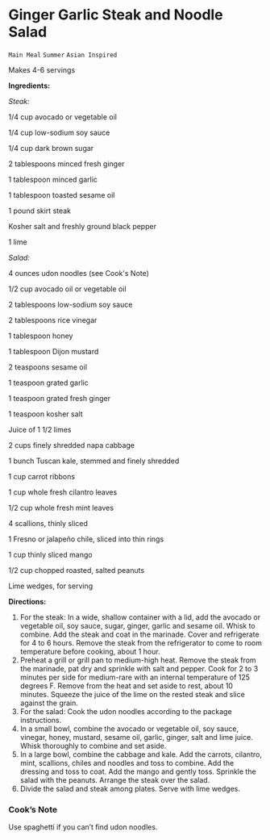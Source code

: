 # Ginger Garlic Steak and Noodle Salad

`Main Meal` `Summer` `Asian Inspired`

Makes 4-6 servings

**Ingredients:**

_Steak:_

1/4 cup avocado or vegetable oil

1/4 cup low-sodium soy sauce

1/4 cup dark brown sugar

2 tablespoons minced fresh ginger

1 tablespoon minced garlic

1 tablespoon toasted sesame oil

1 pound skirt steak

Kosher salt and freshly ground black pepper

1 lime

_Salad:_

4 ounces udon noodles (see Cook's Note)

1/2 cup avocado oil or vegetable oil

2 tablespoons low-sodium soy sauce

2 tablespoons rice vinegar

1 tablespoon honey

1 tablespoon Dijon mustard

2 teaspoons sesame oil

1 teaspoon grated garlic

1 teaspoon grated fresh ginger

1 teaspoon kosher salt

Juice of 1 1/2 limes

2 cups finely shredded napa cabbage

1 bunch Tuscan kale, stemmed and finely shredded

1 cup carrot ribbons

1 cup whole fresh cilantro leaves

1/2 cup whole fresh mint leaves

4 scallions, thinly sliced

1 Fresno or jalapeño chile, sliced into thin rings

1 cup thinly sliced mango

1/2 cup chopped roasted, salted peanuts

Lime wedges, for serving

**Directions:**

1. For the steak: In a wide, shallow container with a lid, add the avocado or vegetable oil, soy sauce, sugar, ginger, garlic and sesame oil. Whisk to combine. Add the steak and coat in the marinade. Cover and refrigerate for 4 to 6 hours. Remove the steak from the refrigerator to come to room temperature before cooking, about 1 hour.
2. Preheat a grill or grill pan to medium-high heat. Remove the steak from the marinade, pat dry and sprinkle with salt and pepper. Cook for 2 to 3 minutes per side for medium-rare with an internal temperature of 125 degrees F. Remove from the heat and set aside to rest, about 10 minutes. Squeeze the juice of the lime on the rested steak and slice against the grain.
3. For the salad: Cook the udon noodles according to the package instructions.
4. In a small bowl, combine the avocado or vegetable oil, soy sauce, vinegar, honey, mustard, sesame oil, garlic, ginger, salt and lime juice. Whisk thoroughly to combine and set aside.
5. In a large bowl, combine the cabbage and kale. Add the carrots, cilantro, mint, scallions, chiles and noodles and toss to combine. Add the dressing and toss to coat. Add the mango and gently toss. Sprinkle the salad with the peanuts. Arrange the steak over the salad.
6. Divide the salad and steak among plates. Serve with lime wedges.

### Cook’s Note

Use spaghetti if you can’t find udon noodles.
